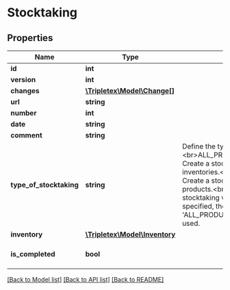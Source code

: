 # Stocktaking

## Properties
Name | Type | Description | Notes
------------ | ------------- | ------------- | -------------
**id** | **int** |  | [optional] 
**version** | **int** |  | [optional] 
**changes** | [**\Tripletex\Model\Change[]**](Change.md) |  | [optional] 
**url** | **string** |  | [optional] 
**number** | **int** |  | [optional] 
**date** | **string** |  | 
**comment** | **string** |  | [optional] 
**type_of_stocktaking** | **string** | Define the type of stoctaking.&lt;br&gt;ALL_PRODUCTS_WITH_INVENTORIES: Create a stocktaking for all products with inventories.&lt;br&gt;INCLUDE_PRODUCTS: Create a stocktaking which includes all products.&lt;br&gt;NO_PRODUCTS: Create a stocktaking without products.&lt;br&gt;If not specified, the value &#x27;ALL_PRODUCTS_WITH_INVENTORIES&#x27; is used. | 
**inventory** | [**\Tripletex\Model\Inventory**](Inventory.md) |  | 
**is_completed** | **bool** |  | [optional] [default to false]

[[Back to Model list]](../README.md#documentation-for-models) [[Back to API list]](../README.md#documentation-for-api-endpoints) [[Back to README]](../README.md)

